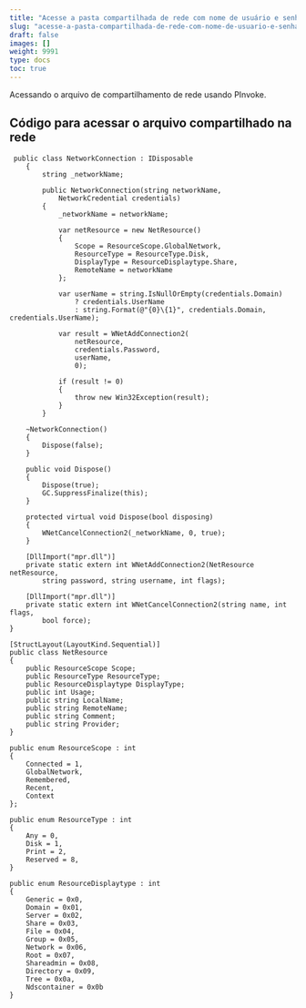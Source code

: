 ```yaml
---
title: "Acesse a pasta compartilhada de rede com nome de usuário e senha"
slug: "acesse-a-pasta-compartilhada-de-rede-com-nome-de-usuario-e-senha"
draft: false
images: []
weight: 9991
type: docs
toc: true
---
```


Acessando o arquivo de compartilhamento de rede usando PInvoke.

## Código para acessar o arquivo compartilhado na rede

     public class NetworkConnection : IDisposable
        {
            string _networkName;
    
            public NetworkConnection(string networkName,
                NetworkCredential credentials)
            {
                _networkName = networkName;
    
                var netResource = new NetResource()
                {
                    Scope = ResourceScope.GlobalNetwork,
                    ResourceType = ResourceType.Disk,
                    DisplayType = ResourceDisplaytype.Share,
                    RemoteName = networkName
                };
    
                var userName = string.IsNullOrEmpty(credentials.Domain)
                    ? credentials.UserName
                    : string.Format(@"{0}\{1}", credentials.Domain, credentials.UserName);
    
                var result = WNetAddConnection2(
                    netResource,
                    credentials.Password,
                    userName,
                    0);
    
                if (result != 0)
                {
                    throw new Win32Exception(result);
                }
            }
    
        ~NetworkConnection()
        {
            Dispose(false);
        }

        public void Dispose()
        {
            Dispose(true);
            GC.SuppressFinalize(this);
        }

        protected virtual void Dispose(bool disposing)
        {
            WNetCancelConnection2(_networkName, 0, true);
        }

        [DllImport("mpr.dll")]
        private static extern int WNetAddConnection2(NetResource netResource,
            string password, string username, int flags);

        [DllImport("mpr.dll")]
        private static extern int WNetCancelConnection2(string name, int flags,
            bool force);
    }

    [StructLayout(LayoutKind.Sequential)]
    public class NetResource
    {
        public ResourceScope Scope;
        public ResourceType ResourceType;
        public ResourceDisplaytype DisplayType;
        public int Usage;
        public string LocalName;
        public string RemoteName;
        public string Comment;
        public string Provider;
    }

    public enum ResourceScope : int
    {
        Connected = 1,
        GlobalNetwork,
        Remembered,
        Recent,
        Context
    };

    public enum ResourceType : int
    {
        Any = 0,
        Disk = 1,
        Print = 2,
        Reserved = 8,
    }

    public enum ResourceDisplaytype : int
    {
        Generic = 0x0,
        Domain = 0x01,
        Server = 0x02,
        Share = 0x03,
        File = 0x04,
        Group = 0x05,
        Network = 0x06,
        Root = 0x07,
        Shareadmin = 0x08,
        Directory = 0x09,
        Tree = 0x0a,
        Ndscontainer = 0x0b
    }

